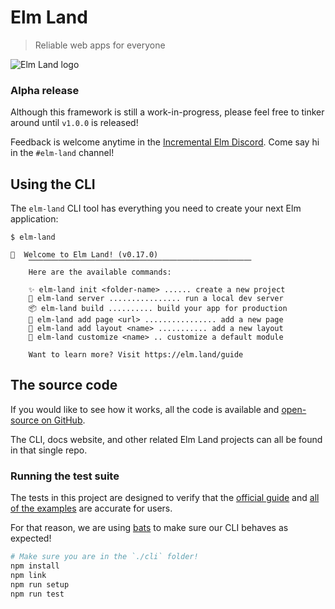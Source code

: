 # Elm Land
> Reliable web apps for everyone

![Elm Land logo](https://github.com/elm-land/elm-land/raw/main/elm-land-banner.jpg)

### Alpha release

Although this framework is still a work-in-progress, please feel free to tinker around until `v1.0.0` is released!

Feedback is welcome anytime in the [Incremental Elm Discord](https://discord.com/invite/Fwmn84xD?utm_source=Discord%20Widget&utm_medium=Connect). Come say hi in the `#elm-land` channel!

## Using the CLI

The `elm-land` CLI tool has everything you need to create your next Elm application:

```
$ elm-land

🌈  Welcome to Elm Land! (v0.17.0)
    ⎺⎺⎺⎺⎺⎺⎺⎺⎺⎺⎺⎺⎺⎺⎺⎺⎺⎺⎺⎺⎺⎺⎺⎺⎺⎺⎺⎺⎺⎺
    Here are the available commands:

    ✨ elm-land init <folder-name> ...... create a new project
    🚀 elm-land server ................ run a local dev server
    📦 elm-land build .......... build your app for production
    📄 elm-land add page <url> ................ add a new page
    📑 elm-land add layout <name> ........... add a new layout
    🔧 elm-land customize <name> .. customize a default module

    Want to learn more? Visit https://elm.land/guide

```

## The source code

If you would like to see how it works, all the code is available and [open-source on GitHub](https://github.com/elm-land/elm-land). 

The CLI, docs website, and other related Elm Land projects can all be found in that single repo.

### Running the test suite

The tests in this project are designed to verify that the [official guide](https://elm.land/guide) and [all of the examples](https://github.com/elm-land/elm-land/tree/main/examples) are accurate for users.

For that reason, we are using [bats](https://github.com/bats-core/bats-core) to make sure our CLI behaves as expected!

```bash
# Make sure you are in the `./cli` folder!
npm install
npm link
npm run setup
npm run test
```
